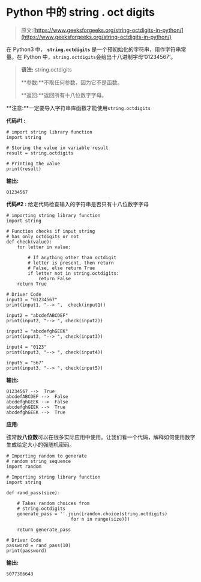 # Python 中的 string . oct digits

> 原文:[https://www.geeksforgeeks.org/string-octdigits-in-python/](https://www.geeksforgeeks.org/string-octdigits-in-python/)

在 Python3 中， **`string.octdigits`** 是一个预初始化的字符串，用作字符串常量。在 Python 中，`string.octdigits`会给出十八进制字母‘01234567’。

> **语法:** string.octdigits
> 
> **参数:**不取任何参数，因为它不是函数。
> 
> **返回:**返回所有十八位数字字母。

**注意:**一定要导入字符串库函数才能使用`string.octdigits`

**代码#1 :**

```
# import string library function 
import string 

# Storing the value in variable result 
result = string.octdigits 

# Printing the value 
print(result) 
```

**输出:**

```
01234567
```

**代码#2 :** 给定代码检查输入的字符串是否只有十八位数字字母

```
# importing string library function 
import string 

# Function checks if input string 
# has only octdigits or not 
def check(value): 
    for letter in value: 

        # If anything other than octdigit 
        # letter is present, then return 
        # False, else return True 
        if letter not in string.octdigits: 
            return False
    return True

# Driver Code 
input1 = "01234567"
print(input1, "--> ",  check(input1)) 

input2 = "abcdefABCDEF"
print(input2, "--> ", check(input2)) 

input3 = "abcdefghGEEK"
print(input3, "--> ", check(input3)) 

input4 = "0123"
print(input3, "--> ", check(input4)) 

input5 = "567"
print(input3, "--> ", check(input5)) 
```

**输出:**

```
01234567 -->  True
abcdefABCDEF -->  False
abcdefghGEEK -->  False
abcdefghGEEK -->  True
abcdefghGEEK -->  True

```

**应用:**

弦常数**八位数**可以在很多实际应用中使用。让我们看一个代码，解释如何使用数字生成给定大小的强随机密码。

```
# Importing random to generate 
# random string sequence 
import random 

# Importing string library function 
import string 

def rand_pass(size): 

    # Takes random choices from 
    # string.octdigits 
    generate_pass = ''.join([random.choice(string.octdigits) 
                        for n in range(size)]) 

    return generate_pass 

# Driver Code  
password = rand_pass(10) 
print(password)   
```

**输出:**

```
5077306643

```